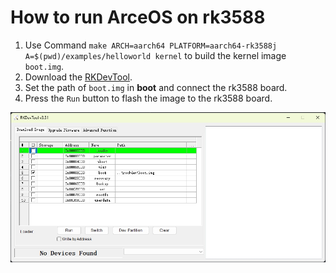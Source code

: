 # How to run ArceOS on rk3588

1. Use Command `make ARCH=aarch64 PLATFORM=aarch64-rk3588j A=$(pwd)/examples/helloworld kernel` to build the kernel image `boot.img`.
2. Download the [RKDevTool](https://download.t-firefly.com/product/Board/RK3588/Tool/Window/RKDevTool_Release_v3.31.zip).
3. Set the path of `boot.img` in **boot** and connect the rk3588 board.
4. Press the `Run` button to flash the image to the rk3588 board.

![RKDevTool](./figures/RKDevTool3.3.png)